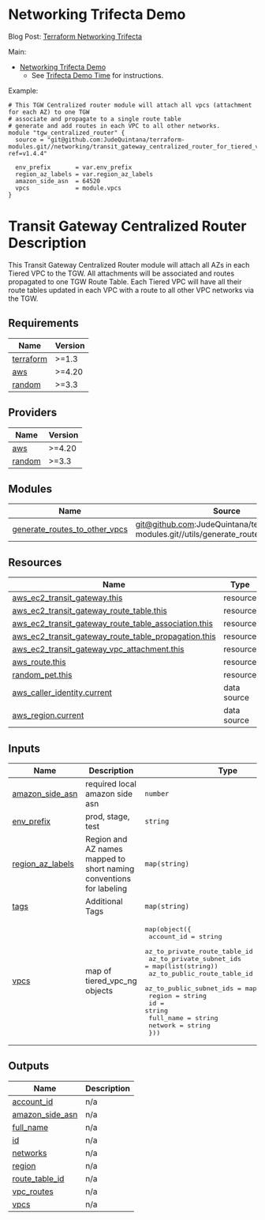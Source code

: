 # Networking Trifecta Demo
Blog Post:
[Terraform Networking Trifecta ](https://jq1.io/posts/tnt/)

Main:
- [Networking Trifecta Demo](https://github.com/JudeQuintana/terraform-main/tree/main/networking_trifecta_demo)
  - See [Trifecta Demo Time](https://jq1.io/posts/tnt/#trifecta-demo-time) for instructions.

Example:
```
# This TGW Centralized router module will attach all vpcs (attachment for each AZ) to one TGW
# associate and propagate to a single route table
# generate and add routes in each VPC to all other networks.
module "tgw_centralized_router" {
  source = "git@github.com:JudeQuintana/terraform-modules.git//networking/transit_gateway_centralized_router_for_tiered_vpc_ng?ref=v1.4.4"

  env_prefix       = var.env_prefix
  region_az_labels = var.region_az_labels
  amazon_side_asn  = 64520
  vpcs             = module.vpcs
}
```

# Transit Gateway Centralized Router Description
This Transit Gateway Centralized Router module will attach all AZs in each Tiered VPC to the TGW.
All attachments will be associated and routes propagated to one TGW Route Table.
Each Tiered VPC will have all their route tables updated in each VPC with a route to all other VPC networks via
the TGW.

## Requirements

| Name | Version |
|------|---------|
| <a name="requirement_terraform"></a> [terraform](#requirement\_terraform) | >=1.3 |
| <a name="requirement_aws"></a> [aws](#requirement\_aws) | >=4.20 |
| <a name="requirement_random"></a> [random](#requirement\_random) | >=3.3 |

## Providers

| Name | Version |
|------|---------|
| <a name="provider_aws"></a> [aws](#provider\_aws) | >=4.20 |
| <a name="provider_random"></a> [random](#provider\_random) | >=3.3 |

## Modules

| Name | Source | Version |
|------|--------|---------|
| <a name="module_generate_routes_to_other_vpcs"></a> [generate\_routes\_to\_other\_vpcs](#module\_generate\_routes\_to\_other\_vpcs) | git@github.com:JudeQuintana/terraform-modules.git//utils/generate_routes_to_other_vpcs | v1.4.1 |

## Resources

| Name | Type |
|------|------|
| [aws_ec2_transit_gateway.this](https://registry.terraform.io/providers/hashicorp/aws/latest/docs/resources/ec2_transit_gateway) | resource |
| [aws_ec2_transit_gateway_route_table.this](https://registry.terraform.io/providers/hashicorp/aws/latest/docs/resources/ec2_transit_gateway_route_table) | resource |
| [aws_ec2_transit_gateway_route_table_association.this](https://registry.terraform.io/providers/hashicorp/aws/latest/docs/resources/ec2_transit_gateway_route_table_association) | resource |
| [aws_ec2_transit_gateway_route_table_propagation.this](https://registry.terraform.io/providers/hashicorp/aws/latest/docs/resources/ec2_transit_gateway_route_table_propagation) | resource |
| [aws_ec2_transit_gateway_vpc_attachment.this](https://registry.terraform.io/providers/hashicorp/aws/latest/docs/resources/ec2_transit_gateway_vpc_attachment) | resource |
| [aws_route.this](https://registry.terraform.io/providers/hashicorp/aws/latest/docs/resources/route) | resource |
| [random_pet.this](https://registry.terraform.io/providers/hashicorp/random/latest/docs/resources/pet) | resource |
| [aws_caller_identity.current](https://registry.terraform.io/providers/hashicorp/aws/latest/docs/data-sources/caller_identity) | data source |
| [aws_region.current](https://registry.terraform.io/providers/hashicorp/aws/latest/docs/data-sources/region) | data source |

## Inputs

| Name | Description | Type | Default | Required |
|------|-------------|------|---------|:--------:|
| <a name="input_amazon_side_asn"></a> [amazon\_side\_asn](#input\_amazon\_side\_asn) | required local amazon side asn | `number` | n/a | yes |
| <a name="input_env_prefix"></a> [env\_prefix](#input\_env\_prefix) | prod, stage, test | `string` | n/a | yes |
| <a name="input_region_az_labels"></a> [region\_az\_labels](#input\_region\_az\_labels) | Region and AZ names mapped to short naming conventions for labeling | `map(string)` | n/a | yes |
| <a name="input_tags"></a> [tags](#input\_tags) | Additional Tags | `map(string)` | `{}` | no |
| <a name="input_vpcs"></a> [vpcs](#input\_vpcs) | map of tiered\_vpc\_ng objects | <pre>map(object({<br>    account_id                   = string<br>    az_to_private_route_table_id = map(string)<br>    az_to_private_subnet_ids     = map(list(string))<br>    az_to_public_route_table_id  = map(string)<br>    az_to_public_subnet_ids      = map(list(string))<br>    region                       = string<br>    id                           = string<br>    full_name                    = string<br>    network                      = string<br>  }))</pre> | `{}` | no |

## Outputs

| Name | Description |
|------|-------------|
| <a name="output_account_id"></a> [account\_id](#output\_account\_id) | n/a |
| <a name="output_amazon_side_asn"></a> [amazon\_side\_asn](#output\_amazon\_side\_asn) | n/a |
| <a name="output_full_name"></a> [full\_name](#output\_full\_name) | n/a |
| <a name="output_id"></a> [id](#output\_id) | n/a |
| <a name="output_networks"></a> [networks](#output\_networks) | n/a |
| <a name="output_region"></a> [region](#output\_region) | n/a |
| <a name="output_route_table_id"></a> [route\_table\_id](#output\_route\_table\_id) | n/a |
| <a name="output_vpc_routes"></a> [vpc\_routes](#output\_vpc\_routes) | n/a |
| <a name="output_vpcs"></a> [vpcs](#output\_vpcs) | n/a |
